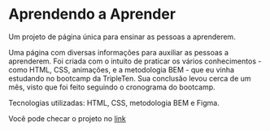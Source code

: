 # Aprendendo a Aprender

Um projeto de página única para ensinar as pessoas a aprenderem.

Uma página com diversas informações para auxiliar as pessoas a aprenderem. Foi criada com o intuito de praticar os vários conhecimentos - como HTML, CSS, animações, e a metodologia BEM - que eu vinha estudando no bootcamp da TripleTen. Sua conclusão levou cerca de um mês, visto que foi feito seguindo o cronograma do bootcamp.

Tecnologias utilizadas: HTML, CSS, metodologia BEM e Figma.

Você pode checar o projeto no [link](https://anynoise00.github.io/learning-to-learn/)

